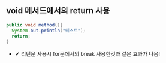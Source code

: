 ## void 메서드에서의 return 사용
```java
public void method(){
  System.out.println("테스트");
  return;
}
```
- ✔ 리턴문 사용시 for문에서의 break 사용한것과 같은 효과가 나옴!
